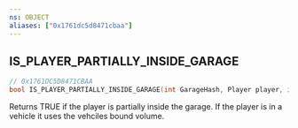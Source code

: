 ```yaml
---
ns: OBJECT
aliases: ["0x1761dc5d8471cbaa"]
---
```

## IS_PLAYER_PARTIALLY_INSIDE_GARAGE

```c
// 0x1761DC5D8471CBAA
bool IS_PLAYER_PARTIALLY_INSIDE_GARAGE(int GarageHash, Player player, int boxIndex);
```

Returns TRUE if the player is partially inside the garage. If the player is in a vehicle it uses the vehciles bound volume.

